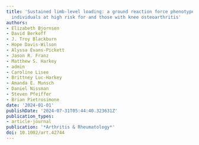 ```yaml
---
title: 'Sustained limb-level loading: a ground reaction force phenotype common to
  individuals at high risk for and those with knee osteoarthritis'
authors:
- Elizabeth Bjornsen
- David Berkoff
- J. Troy Blackburn
- Hope Davis-Wilson
- Alyssa Evans-Pickett
- Jason R. Franz
- Matthew S. Harkey
- admin
- Caroline Lisee
- Brittney Luc-Harkey
- Amanda E. Munsch
- Daniel Nissman
- Steven Pfeiffer
- Brian Pietrosimone
date: '2024-01-01'
publishDate: '2024-07-31T05:44:40.323631Z'
publication_types:
- article-journal
publication: '*Arthritis & Rheumatology*'
doi: 10.1002/art.42744
---
```

